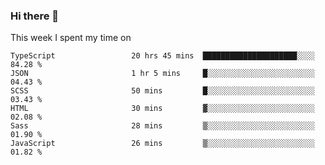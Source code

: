 ### Hi there 👋

<!--
**qiruohan/qiruohan** is a ✨ _special_ ✨ repository because its `README.md` (this file) appears on your GitHub profile.

Here are some ideas to get you started:

- 🔭 I’m currently working on ...
- 🌱 I’m currently learning ...
- 👯 I’m looking to collaborate on ...
- 🤔 I’m looking for help with ...
- 💬 Ask me about ...
- 📫 How to reach me: ...
- 😄 Pronouns: ...
- ⚡ Fun fact: ...
-->

This week I spent my time on 
<!--START_SECTION:waka-->

```text
TypeScript                 20 hrs 45 mins  █████████████████████░░░░   84.28 %
JSON                       1 hr 5 mins     █░░░░░░░░░░░░░░░░░░░░░░░░   04.43 %
SCSS                       50 mins         █░░░░░░░░░░░░░░░░░░░░░░░░   03.43 %
HTML                       30 mins         ▓░░░░░░░░░░░░░░░░░░░░░░░░   02.08 %
Sass                       28 mins         ▒░░░░░░░░░░░░░░░░░░░░░░░░   01.90 %
JavaScript                 26 mins         ▒░░░░░░░░░░░░░░░░░░░░░░░░   01.82 %
```

<!--END_SECTION:waka-->
